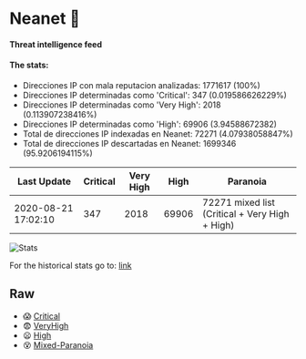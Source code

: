 # Neanet :hocho:
#### Threat intelligence feed
#### The stats:

- Direcciones IP con mala reputacion analizadas: 1771617 (100%)
- Direcciones IP determinadas como 'Critical':  347 (0.019586626229%)
- Direcciones IP determinadas como 'Very High':  2018 (0.113907238416%)
- Direcciones IP determinadas como 'High':  69906 (3.94588672382)
- Total de direcciones IP indexadas en Neanet:  72271 (4.07938058847%)
- Total de direcciones IP descartadas en Neanet:  1699346 (95.9206194115%)

| Last Update | Critical | Very High | High | Paranoia |
| --- | --- | --- | --- | --- |
| 2020-08-21 17:02:10 | 347 | 2018 | 69906 | 72271 mixed list (Critical + Very High + High)|

![Stats](https://docs.google.com/spreadsheets/d/e/2PACX-1vSnaNMIXVabIpDJjufMlzH7poXnshF3mgd8Is1g9ytUEzVsP5my4Trn8f-xkoLLQ38xpL3HtmUexLo6/pubchart?oid=501124687&format=image)

For the historical stats go to: [link](/stats.csv)
## Raw
- :scream: [Critical](https://raw.githubusercontent.com/JavaGarcia/Neanet/master/blacklists/neanet_critical.txt)
- :fearful: [VeryHigh](https://raw.githubusercontent.com/JavaGarcia/Neanet/master/blacklists/neanet_veryHigh.txtt)
- :frowning: [High](https://raw.githubusercontent.com/JavaGarcia/Neanet/master/blacklists/neanet_high.txt)
- :dizzy_face: [Mixed-Paranoia](https://raw.githubusercontent.com/JavaGarcia/Neanet/master/blacklists/neanet_all.txt)




























































































































































































































































































































































